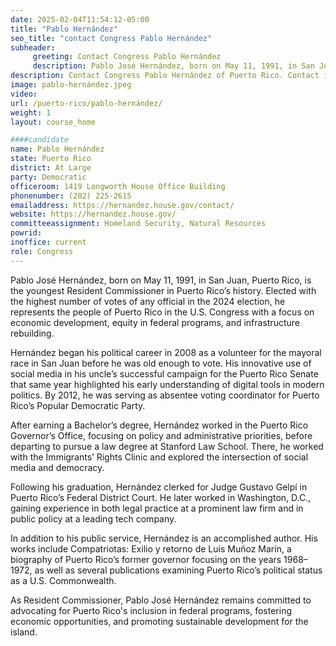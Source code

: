 ```yaml
---
date: 2025-02-04T11:54:12-05:00
title: "Pablo Hernández"
seo_title: "contact Congress Pablo Hernández"
subheader:
     greeting: Contact Congress Pablo Hernández
     description: Pablo José Hernández, born on May 11, 1991, in San Juan, Puerto Rico, is the youngest Resident Commissioner in Puerto Rico’s history. Elected with the highest number of votes of any official in the 2024 election, he represents the people of Puerto Rico in the U.S. Congress with a focus on economic development, equity in federal programs, and infrastructure rebuilding.  
description: Contact Congress Pablo Hernández of Puerto Rico. Contact information for Pablo Hernández includes email address, phone number, and mailing address.
image: pablo-hernández.jpeg
video:
url: /puerto-rico/pablo-hernández/
weight: 1
layout: course_home

####candidate
name: Pablo Hernández
state: Puerto Rico
district: At Large
party: Democratic
officeroom: 1419 Longworth House Office Building
phonenumber: (202) 225-2615
emailaddress: https://hernandez.house.gov/contact/
website: https://hernandez.house.gov/
committeeassignment: Homeland Security, Natural Resources
powrid: 
inoffice: current
role: Congress
---
```

Pablo José Hernández, born on May 11, 1991, in San Juan, Puerto Rico, is the youngest Resident Commissioner in Puerto Rico’s history. Elected with the highest number of votes of any official in the 2024 election, he represents the people of Puerto Rico in the U.S. Congress with a focus on economic development, equity in federal programs, and infrastructure rebuilding.  

Hernández began his political career in 2008 as a volunteer for the mayoral race in San Juan before he was old enough to vote. His innovative use of social media in his uncle’s successful campaign for the Puerto Rico Senate that same year highlighted his early understanding of digital tools in modern politics. By 2012, he was serving as absentee voting coordinator for Puerto Rico’s Popular Democratic Party.  

After earning a Bachelor’s degree, Hernández worked in the Puerto Rico Governor’s Office, focusing on policy and administrative priorities, before departing to pursue a law degree at Stanford Law School. There, he worked with the Immigrants’ Rights Clinic and explored the intersection of social media and democracy.  

Following his graduation, Hernández clerked for Judge Gustavo Gelpí in Puerto Rico’s Federal District Court. He later worked in Washington, D.C., gaining experience in both legal practice at a prominent law firm and in public policy at a leading tech company.  

In addition to his public service, Hernández is an accomplished author. His works include Compatriotas: Exilio y retorno de Luis Muñoz Marín, a biography of Puerto Rico’s former governor focusing on the years 1968–1972, as well as several publications examining Puerto Rico’s political status as a U.S. Commonwealth.  

As Resident Commissioner, Pablo José Hernández remains committed to advocating for Puerto Rico's inclusion in federal programs, fostering economic opportunities, and promoting sustainable development for the island.
